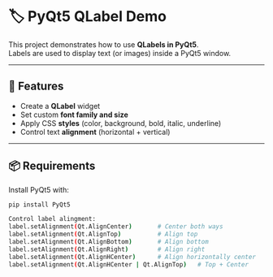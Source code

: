 # 🏷️ PyQt5 QLabel Demo

This project demonstrates how to use **QLabels in PyQt5**.  
Labels are used to display text (or images) inside a PyQt5 window.

---

## 🚀 Features
- Create a **QLabel** widget
- Set custom **font family and size**
- Apply CSS **styles** (color, background, bold, italic, underline)
- Control text **alignment** (horizontal + vertical)

---

## 📦 Requirements
Install PyQt5 with:

```bash
pip install PyQt5

Control label alingment:
label.setAlignment(Qt.AlignCenter)       # Center both ways
label.setAlignment(Qt.AlignTop)          # Align top
label.setAlignment(Qt.AlignBottom)       # Align bottom
label.setAlignment(Qt.AlignRight)        # Align right
label.setAlignment(Qt.AlignHCenter)      # Align horizontally center
label.setAlignment(Qt.AlignHCenter | Qt.AlignTop)   # Top + Center
